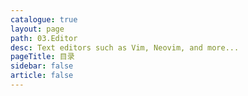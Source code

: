 ```yaml
---
catalogue: true
layout: page
path: 03.Editor
desc: Text editors such as Vim, Neovim, and more...
pageTitle: 目录
sidebar: false
article: false
---
```

